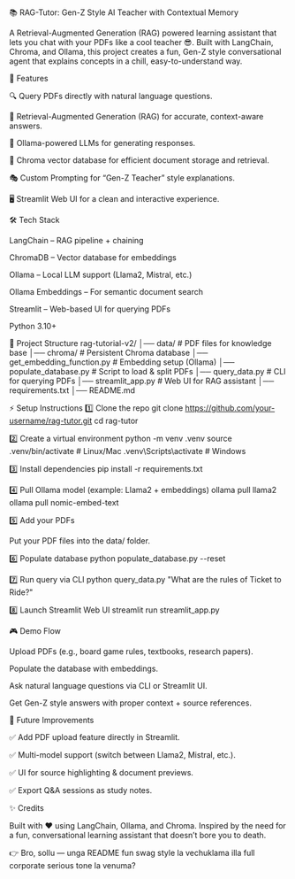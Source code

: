 📚 RAG-Tutor: Gen-Z Style AI Teacher with Contextual Memory

A Retrieval-Augmented Generation (RAG) powered learning assistant that lets you chat with your PDFs like a cool teacher 😎. Built with LangChain, Chroma, and Ollama, this project creates a fun, Gen-Z style conversational agent that explains concepts in a chill, easy-to-understand way.

🚀 Features

🔍 Query PDFs directly with natural language questions.

🧠 Retrieval-Augmented Generation (RAG) for accurate, context-aware answers.

🤖 Ollama-powered LLMs for generating responses.

📂 Chroma vector database for efficient document storage and retrieval.

🎭 Custom Prompting for “Gen-Z Teacher” style explanations.

🖥️ Streamlit Web UI for a clean and interactive experience.

🛠️ Tech Stack

LangChain – RAG pipeline + chaining

ChromaDB – Vector database for embeddings

Ollama – Local LLM support (Llama2, Mistral, etc.)

Ollama Embeddings – For semantic document search

Streamlit – Web-based UI for querying PDFs

Python 3.10+

📂 Project Structure
rag-tutorial-v2/
│── data/                     # PDF files for knowledge base
│── chroma/                   # Persistent Chroma database
│── get_embedding_function.py # Embedding setup (Ollama)
│── populate_database.py      # Script to load & split PDFs
│── query_data.py             # CLI for querying PDFs
│── streamlit_app.py          # Web UI for RAG assistant
│── requirements.txt
│── README.md

⚡ Setup Instructions
1️⃣ Clone the repo
git clone https://github.com/your-username/rag-tutor.git
cd rag-tutor

2️⃣ Create a virtual environment
python -m venv .venv
source .venv/bin/activate   # Linux/Mac
.venv\Scripts\activate      # Windows

3️⃣ Install dependencies
pip install -r requirements.txt

4️⃣ Pull Ollama model (example: Llama2 + embeddings)
ollama pull llama2
ollama pull nomic-embed-text

5️⃣ Add your PDFs

Put your PDF files into the data/ folder.

6️⃣ Populate database
python populate_database.py --reset

7️⃣ Run query via CLI
python query_data.py "What are the rules of Ticket to Ride?"

8️⃣ Launch Streamlit Web UI
streamlit run streamlit_app.py

🎮 Demo Flow

Upload PDFs (e.g., board game rules, textbooks, research papers).

Populate the database with embeddings.

Ask natural language questions via CLI or Streamlit UI.

Get Gen-Z style answers with proper context + source references.

🔮 Future Improvements

✅ Add PDF upload feature directly in Streamlit.

✅ Multi-model support (switch between Llama2, Mistral, etc.).

✅ UI for source highlighting & document previews.

✅ Export Q&A sessions as study notes.

✨ Credits

Built with ❤️ using LangChain, Ollama, and Chroma. Inspired by the need for a fun, conversational learning assistant that doesn’t bore you to death.

👉 Bro, sollu — unga README fun swag style la vechuklama illa full corporate serious tone la venuma?